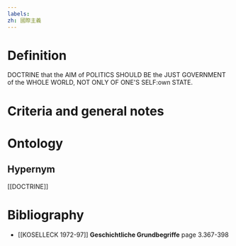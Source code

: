 ```yaml
---
labels: 
zh: 國際主義
---
```


# Definition
DOCTRINE that the AIM of POLITICS SHOULD BE the JUST GOVERNMENT of the WHOLE WORLD, NOT ONLY OF ONE'S SELF:own STATE.
# Criteria and general notes
# Ontology

## Hypernym
[[DOCTRINE]]
# Bibliography
- [[KOSELLECK 1972-97]]
**Geschichtliche Grundbegriffe** page 3.367-398
